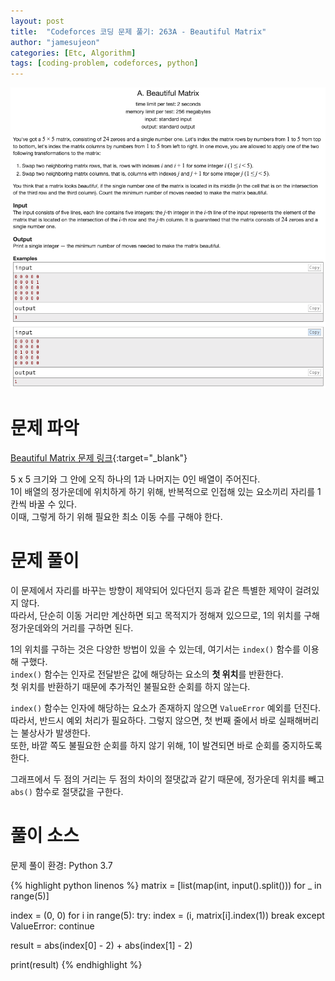 ```yaml
---
layout: post
title:  "Codeforces 코딩 문제 풀기: 263A - Beautiful Matrix"
author: "jamesujeon"
categories: [Etc, Algorithm]
tags: [coding-problem, codeforces, python]
---
```


![263A - Beautiful Matrix](assets/codeforces_263a_beautiful_matrix.png "263A - Beautiful Matrix")

# 문제 파악

[Beautiful Matrix 문제 링크](http://codeforces.com/problemset/problem/263/A){:target="_blank"}

5 x 5 크기와 그 안에 오직 하나의 1과 나머지는 0인 배열이 주어진다.  
1이 배열의 정가운데에 위치하게 하기 위해, 반복적으로 인접해 있는 요소끼리 자리를 1칸씩 바꿀 수 있다.  
이때, 그렇게 하기 위해 필요한 최소 이동 수를 구해야 한다.

# 문제 풀이

이 문제에서 자리를 바꾸는 방향이 제약되어 있다던지 등과 같은 특별한 제약이 걸려있지 않다.  
따라서, 단순히 이동 거리만 계산하면 되고 목적지가 정해져 있으므로, 1의 위치를 구해 정가운데와의 거리를 구하면 된다.

1의 위치를 구하는 것은 다양한 방법이 있을 수 있는데, 여기서는 `index()` 함수를 이용해 구했다.  
`index()` 함수는 인자로 전달받은 값에 해당하는 요소의 **첫 위치**를 반환한다.  
첫 위치를 반환하기 때문에 추가적인 불필요한 순회를 하지 않는다.

`index()` 함수는 인자에 해당하는 요소가 존재하지 않으면 `ValueError` 예외를 던진다.  
따라서, 반드시 예외 처리가 필요하다. 그렇지 않으면, 첫 번째 줄에서 바로 실패해버리는 불상사가 발생한다.  
또한, 바깥 쪽도 불필요한 순회를 하지 않기 위해, 1이 발견되면 바로 순회를 중지하도록 한다.

그래프에서 두 점의 거리는 두 점의 차이의 절댓값과 같기 때문에, 정가운데 위치를 빼고 `abs()` 함수로 절댓값을 구한다.

# 풀이 소스

문제 풀이 환경: Python 3.7

{% highlight python linenos %}
matrix = [list(map(int, input().split())) for _ in range(5)]

index = (0, 0)
for i in range(5):
  try:
    index = (i, matrix[i].index(1))
    break
  except ValueError:
    continue

result = abs(index[0] - 2) + abs(index[1] - 2)

print(result)
{% endhighlight %}
